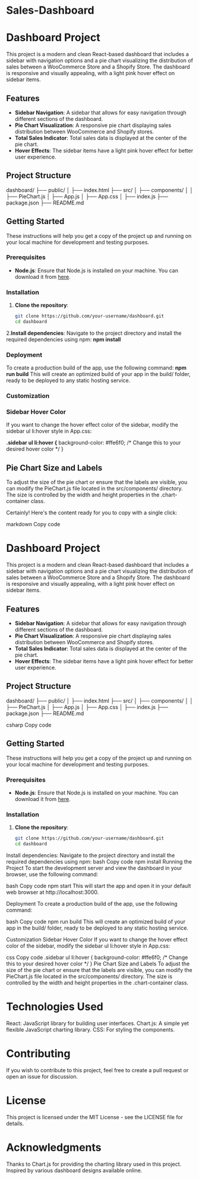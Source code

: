 # Sales-Dashboard
# Dashboard Project

This project is a modern and clean React-based dashboard that includes a sidebar with navigation options and a pie chart visualizing the distribution of sales between a WooCommerce Store and a Shopify Store. The dashboard is responsive and visually appealing, with a light pink hover effect on sidebar items.

## Features

- **Sidebar Navigation**: A sidebar that allows for easy navigation through different sections of the dashboard.
- **Pie Chart Visualization**: A responsive pie chart displaying sales distribution between WooCommerce and Shopify stores.
- **Total Sales Indicator**: Total sales data is displayed at the center of the pie chart.
- **Hover Effects**: The sidebar items have a light pink hover effect for better user experience.

## Project Structure

dashboard/ ├── public/ │ ├── index.html ├── src/ │ ├── components/ │ │ ├── PieChart.js │ ├── App.js │ ├── App.css │ ├── index.js ├── package.json ├── README.md

## Getting Started

These instructions will help you get a copy of the project up and running on your local machine for development and testing purposes.

### Prerequisites

- **Node.js**: Ensure that Node.js is installed on your machine. You can download it from [here](https://nodejs.org/).

### Installation

1. **Clone the repository**:
   ```bash
   git clone https://github.com/your-username/dashboard.git
   cd dashboard
2.**Install dependencies**: 
Navigate to the project directory and install the required dependencies using npm:
**npm install**
### Deployment
To create a production build of the app, use the following command:
**npm run build**
This will create an optimized build of your app in the build/ folder, ready to be deployed to any static hosting service.
### Customization
### Sidebar Hover Color
If you want to change the hover effect color of the sidebar, modify the sidebar ul li:hover style in App.css:

**.sidebar ul li:hover {**
  background-color: #ffe6f0; /* Change this to your desired hover color */
}
## Pie Chart Size and Labels
To adjust the size of the pie chart or ensure that the labels are visible, you can modify the PieChart.js file located in the src/components/ directory. The size is controlled by the width and height properties in the .chart-container class.

Certainly! Here's the content ready for you to copy with a single click:

markdown
Copy code
# Dashboard Project

This project is a modern and clean React-based dashboard that includes a sidebar with navigation options and a pie chart visualizing the distribution of sales between a WooCommerce Store and a Shopify Store. The dashboard is responsive and visually appealing, with a light pink hover effect on sidebar items.

## Features

- **Sidebar Navigation**: A sidebar that allows for easy navigation through different sections of the dashboard.
- **Pie Chart Visualization**: A responsive pie chart displaying sales distribution between WooCommerce and Shopify stores.
- **Total Sales Indicator**: Total sales data is displayed at the center of the pie chart.
- **Hover Effects**: The sidebar items have a light pink hover effect for better user experience.

## Project Structure

dashboard/ ├── public/ │ ├── index.html ├── src/ │ ├── components/ │ │ ├── PieChart.js │ ├── App.js │ ├── App.css │ ├── index.js ├── package.json ├── README.md

csharp
Copy code

## Getting Started

These instructions will help you get a copy of the project up and running on your local machine for development and testing purposes.

### Prerequisites

- **Node.js**: Ensure that Node.js is installed on your machine. You can download it from [here](https://nodejs.org/).

### Installation

1. **Clone the repository**:
   ```bash
   git clone https://github.com/your-username/dashboard.git
   cd dashboard
Install dependencies: Navigate to the project directory and install the required dependencies using npm:
bash
Copy code
npm install
Running the Project
To start the development server and view the dashboard in your browser, use the following command:

bash
Copy code
npm start
This will start the app and open it in your default web browser at http://localhost:3000.

Deployment
To create a production build of the app, use the following command:

bash
Copy code
npm run build
This will create an optimized build of your app in the build/ folder, ready to be deployed to any static hosting service.

Customization
Sidebar Hover Color
If you want to change the hover effect color of the sidebar, modify the sidebar ul li:hover style in App.css:

css
Copy code
.sidebar ul li:hover {
  background-color: #ffe6f0; /* Change this to your desired hover color */
}
Pie Chart Size and Labels
To adjust the size of the pie chart or ensure that the labels are visible, you can modify the PieChart.js file located in the src/components/ directory. The size is controlled by the width and height properties in the .chart-container class.

# Technologies Used
React: JavaScript library for building user interfaces.
Chart.js: A simple yet flexible JavaScript charting library.
CSS: For styling the components.
# Contributing
If you wish to contribute to this project, feel free to create a pull request or open an issue for discussion.
# License
This project is licensed under the MIT License - see the LICENSE file for details.

# Acknowledgments
Thanks to Chart.js for providing the charting library used in this project.
Inspired by various dashboard designs available online.



